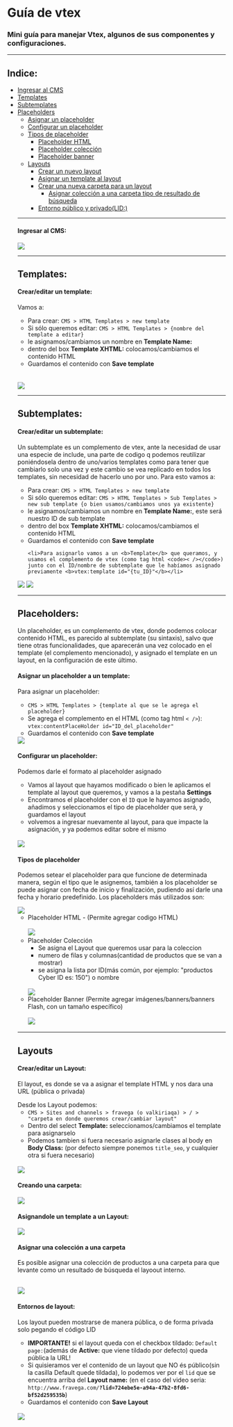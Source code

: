 # Guía de vtex
<h3>
  Mini guía para manejar Vtex, algunos de sus componentes y configuraciones.
</h3>

<hr>

<h2>Indice:</h2>
<ul>
  <li><a href="#ingresaralcms">Ingresar al CMS</a></li>
  <li><a href="#templates">Templates</a></li>
  <li><a href="#subtemplates">Subtemplates</a></li>
  <li>
    <a href="#placeholders">Placeholders</a>
    <ul>
      <li><a href="#asignarplaceholder">Asignar un placeholder</a></li>
      <li><a href="#configurarplaceholder">Configurar un placeholder</a></li>
      <li>
        <a href="#typesplaceholder">Tipos de placeholder</a>
        <ul>
          <li><a href="#placeholder-html">Placeholder HTML</a></li>
          <li><a href="#placeholder-coleccion">Placeholder colección</a></li>
          <li><a href="#placeholder-banner">Placeholder banner</a></li>
        </ul>
      </li>
      </lu>
  </li>
  <li>
    <a href="#layouts">Layouts</a>
    <ul>
      <li><a href="#crearLayout">Crear un nuevo layout</a></li>
      <li><a href="#asignaruntemplatealayout">Asignar un template al layout</a></li>
      <li><a href="#crearCarpeta">Crear una nueva carpeta para un layout</a>
        <ul>
          <li><a href="#assignarcoleccionacarpeta">Asignar colección a una carpeta tipo de resultado de búsqueda</a></li>
        </ul>
      </li>
      <li><a href="#entornos">Entorno público y privado(LID:)</a></li>
    </ul>
  </li>
  </ul>

  <hr />

  <h4 id="ingresaralcms">Ingresar al CMS:</h4>
  <img src="https://github.com/fravega/vtex-tutorial/blob/master/images/go-to-cms.gif" />

  <hr>

  <h2 id="templates">Templates:</h2>

  <h4>Crear/editar un template:</h4>

  <p>Vamos a: </p>
  <ul>
    <li>Para crear: <code>CMS > HTML Templates > new template</b></code></li>
    <li>Si sólo queremos editar: <code>CMS > HTML Templates > {nombre del template a editar}</b></code></li>
    <li>le asignamos/cambiamos un nombre en <b>Template Name:</b></li>
    <li>dentro del box <b>Template XHTML:</b> colocamos/cambiamos el contenido HTML</li>
    <li>Guardamos el contenido con <b>Save template</b></li>
  </ul>

  <br>
  <br>

  <img src="https://github.com/fravega/vtex-tutorial/blob/master/images/create-new-template.gif" />

  <hr>

  <h2 id="subtemplates">Subtemplates:</h2>

  <h4>Crear/editar un subtemplate:</h4>

  <p>Un subtemplate es un complemento de vtex, ante la necesidad de usar una especie de include, una parte de codigo q podemos reutilizar poniéndosela dentro de uno/varios templates como para tener que cambiarlo solo una vez y este cambio se vea replicado
    en todos los templates, sin necesidad de hacerlo uno por uno. Para esto vamos a: </p>
  <ul>
    <li>Para crear: <code>CMS > HTML Templates > new template</b></code></li>
    <li>Si sólo queremos editar: <code>CMS > HTML Templates > Sub Templates > new sub template {o bien usamos/cambiamos unos ya existente}</b></code></li>
    <li>le asignamos/cambiamos un nombre en <b>Template Name:</b>, este será nuestro ID de sub template</li>
    <li>dentro del box <b>Template XHTML:</b> colocamos/cambiamos el contenido HTML</li>
    <li>Guardamos el contenido con <b>Save template</b></li>

    <li>Para asignarlo vamos a un <b>Template</b> que queramos, y usamos el complemento de vtex (como tag html <code>< /></code>) junto con el ID/nombre de subtemplate que le habíamos asignado previamente <b>vtex:template id="{tu_ID}"</b></li>
  </ul>

  <img src="https://github.com/fravega/vtex-tutorial/blob/master/images/create-new-subtemplate.gif" />
  <img src="https://github.com/fravega/vtex-tutorial/blob/master/images/add-subtemplate.png" />

  <hr>

  <h2 id="placeholders">Placeholders:</h2>

  <p>Un placeholder, es un complemento de vtex, donde podemos colocar contenido HTML, es parecido al subtemplate (su sintaxis), salvo que tiene otras funcionalidades, que aparecerán una vez colocado en el template (el complemento mencionado), y asignado
    el template en un layout, en la configuración de este último.</p>

  <h4 id="asignarplaceholder">Asignar un placeholder a un template:</h4>

  <p>Para asignar un placeholder: </p>
  <ul>
    <li><code>CMS > HTML Templates > {template al que se le agrega el placeholder}</b></code></li>
    <li>Se agrega el complemento en el HTML (como tag html <code>< /></code>): <code>vtex:contentPlaceHolder id="ID_del_placeholder"</code></li>
    <li>Guardamos el contenido con <b>Save template</b></li>
  </ul>

  <img src="https://github.com/fravega/vtex-tutorial/blob/master/images/add-placeholder.png" />

  <h4 id="configurarplaceholder">Configurar un placeholder:</h4>

  <p>Podemos darle el formato al placeholder asignado</p>
  <ul>
    <li>Vamos al layout que hayamos modificado o bien le aplicamos el template al layout que queremos, y vamos a la pestaña <b>Settings</b></li>
    <li>Encontramos el placeholder con el <code>ID</code> que le hayamos asignado, añadimos y seleccionamos el tipo de placeholder que será, y guardamos el layout</li>
    <li>volvemos a ingresar nuevamente al layout, para que impacte la asignación, y ya podemos editar sobre el mismo</li>
  </ul>

  <br>
  <img src="https://github.com/fravega/vtex-tutorial/blob/master/images/create-new-placeholder.gif" />

  <h4 id="typesplaceholder">Tipos de placeholder</h4>
  <p>
    Podemos setear el placeholder para que funcione de determinada manera, según el tipo que le asignemos, también a los placeholder se puede asignar con fecha de inicio y finalización, pudiendo así darle una fecha y horario predefinido. Los placeholders
    más utilizados son:
  </p>

  <img src="https://github.com/fravega/vtex-tutorial/blob/master/images/types-placeholder.png" />

  <ul>
    <li id="placeholder-html">
      Placeholder HTML - (Permite agregar codigo HTML) <br><br>
      <img src="https://github.com/fravega/vtex-tutorial/blob/master/images/placeholder-html.gif" />
    </li>
    <li id="placeholder-coleccion">
      Placeholder Colección
      <ul>
        <li>Se asigna el Layout que queremos usar para la coleccion</li>
        <li>numero de filas y columnas(cantidad de productos que se van a mostrar)</li>
        <li>se asigna la lista por ID(más común, por ejemplo: "productos Cyber ID es: 150") o nombre</li>
      </ul>
      <br>
      <img src="https://github.com/fravega/vtex-tutorial/blob/master/images/placeholder-coleccion.gif" />
    </li>
    <li id="placeholder-banner">
      Placeholder Banner (Permite agregar imágenes/banners/banners Flash, con un tamaño específico)
      <br><br>
      <img src="https://github.com/fravega/vtex-tutorial/blob/master/images/placeholder-banner.gif" />
    </li>
  </ul>

  <hr>

  <h2 id="layouts">Layouts</h2>

  <h4 id="crearLayout">Crear/editar un Layout:</h4>

  <p>El layout, es donde se va a asignar el template HTML y nos dara una URL (pública o privada)</p>
  Desde los Layout podemos:

  <ul>
    <li><code>CMS > Sites and channels > fravega (o valkiriaqa) > / > "carpeta en donde queremos crear/cambiar layout" </b></code></li>
    <li>Dentro del select <b>Template:</b> seleccionamos/cambiamos el template para asignarselo</li>
    <li>Podemos tambien si fuera necesario asignarle clases al body en <b>Body Class:</b> (por defecto siempre ponemos <code>title_seo</code>, y cualquier otra si fuera necesario)</li>
  </ul>
  <br>

  <img src="https://github.com/fravega/vtex-tutorial/blob/master/images/create-layout.png" />

  <br>

  <h4 id="crearCarpeta">
    Creando una carpeta:
  </h4>

  <img src="https://github.com/fravega/vtex-tutorial/blob/master/images/new-folder.gif" />

  <br>

  <h4 id="asignaruntemplatealayout">
    Asignandole un template a un Layout:
  </h4>

  <img src="https://github.com/fravega/vtex-tutorial/blob/master/images/create-new-layout.gif" />

  <br>

  <h4 id="assignarcoleccionacarpeta">
    Asignar una colección a una carpeta
  </h4>
  <p>
    Es posible asignar una colección de productos a una carpeta para que levante como un resultado de búsqueda el layoout interno.
  </p>

  <br>

  <img src="https://github.com/fravega/vtex-tutorial/blob/master/images/add-collection-to-folder.png" />

  <h4 id="entornos">
    Entornos de layout:
  </h4>

  <p>Los layout pueden mostrarse de manera pública, o de forma privada solo pegando el código LID</p>

  <ul>
    <li><b>IMPORTANTE!</b> si el layout queda con el checkbox tildado: <code>Default page:</code>(además de <b>Active:</b> que viene tildado por defecto) queda pública la URL! </li>
    <li>Si quisieramos ver el contenido de un layout que NO és público(sin la casilla Default quede tildada), lo podemos ver por el <code>lid</code> que se encuentra arriba del <b>Layout name:</b> (en el caso del video seria: <code>http://www.fravega.com/<b>?lid=724ebe5e-a94a-47b2-8fd6-bf52d259535b</b></code>)
      <li>Guardamos el contenido con <b>Save Layout</b></li>
  </ul>
  <br>

  <img src="https://github.com/fravega/vtex-tutorial/blob/master/images/show-lid.png" />
